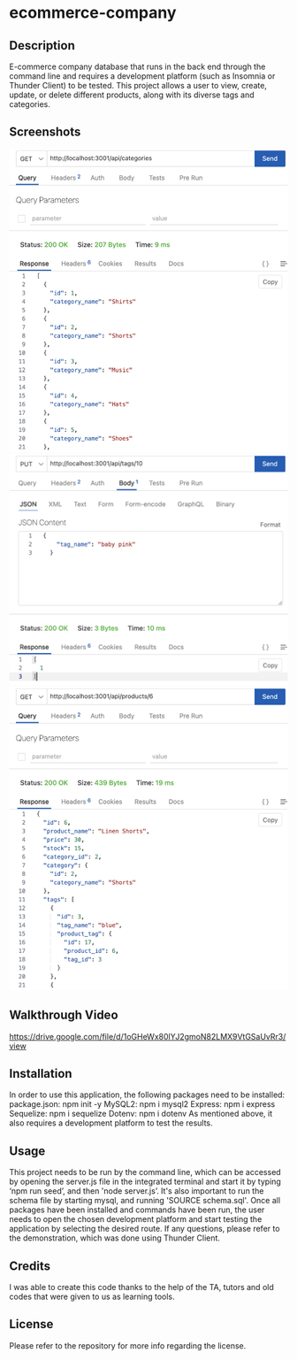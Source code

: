 # ecommerce-company

## Description
E-commerce company database that runs in the back end through the command line and requires a development platform (such as Insomnia or Thunder Client) to be tested. This project allows a user to view, create, update, or delete different products, along with its diverse tags and categories.
 
## Screenshots
![Alt text](/assets/Thunder.png)
![Alt text](/assets/Thunder2.png)
![Alt text](/assets/Thunder3.png)

## Walkthrough Video
https://drive.google.com/file/d/1oGHeWx80lYJ2gmoN82LMX9VtGSaUvRr3/view

## Installation
In order to use this application, the following packages need to be installed:
package.json: npm init -y
MySQL2: npm i mysql2
Express: npm i express
Sequelize: npm i sequelize
Dotenv: npm i dotenv
As mentioned above, it also requires a development platform to test the results.
 
## Usage
This project needs to be run by the command line, which can be accessed by opening the server.js file in the integrated terminal and start it by typing ‘npm run seed’, and then 'node server.js’. It's also important to run the schema file by starting mysql, and running 'SOURCE schema.sql'. Once all packages have been installed and commands have been run, the user needs to open the chosen development platform and start testing the application by selecting the desired route. If any questions, please refer to the demonstration, which was done using Thunder Client.
 
## Credits
I was able to create this code thanks to the help of the TA, tutors and old codes that were given to us as learning tools.
 
## License
Please refer to the repository for more info regarding the license.